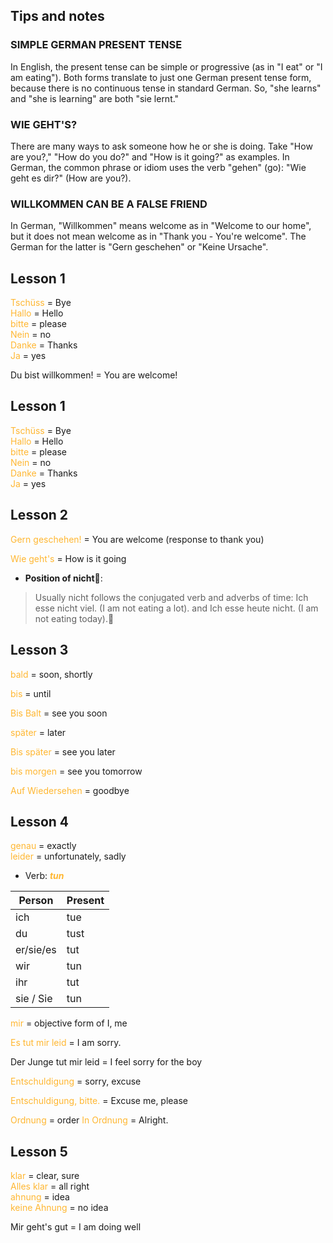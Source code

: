 
## Tips and notes

### SIMPLE GERMAN PRESENT TENSE

In English, the present tense can be simple or progressive (as in "I eat" or "I am eating"). Both forms translate to just one German present tense form, because there is no continuous tense in standard German. So, "she learns" and "she is learning" are both "sie lernt."

### WIE GEHT'S?

There are many ways to ask someone how he or she is doing. Take "How are you?," "How do you do?" and "How is it going?" as examples. In German, the common phrase or idiom uses the verb "gehen" (go): "Wie geht es dir?" (How are you?).

### WILLKOMMEN CAN BE A FALSE FRIEND

In German, "Willkommen" means welcome as in "Welcome to our home", but it does not mean welcome as in "Thank you - You're welcome". The German for the latter is "Gern geschehen" or "Keine Ursache".

## Lesson 1
<font color = #ffb732> Tschüss </font> = Bye  
<font color = #ffb732> Hallo </font> = Hello  
<font color = #ffb732> bitte </font> = please  
<font color = #ffb732> Nein </font> = no  
<font color = #ffb732> Danke </font> = Thanks  
<font color = #ffb732> Ja </font> = yes  

Du bist willkommen! = You are welcome!
<br>  

## Lesson 1
<font color = #ffb732> Tschüss </font> = Bye  
<font color = #ffb732> Hallo </font> = Hello  
<font color = #ffb732> bitte </font> = please  
<font color = #ffb732> Nein </font> = no  
<font color = #ffb732> Danke </font> = Thanks  
<font color = #ffb732> Ja </font> = yes  

## Lesson 2  
<font color = #ffb732> Gern geschehen! </font> = You are welcome (response to thank you) 

<font color = #ffb732> Wie  geht's </font> = How is it going  

- **Position of nicht**:   
> Usually nicht follows the conjugated verb and adverbs of time: Ich esse nicht viel. (I am not eating a lot). and Ich esse heute nicht. (I am not eating today).  

## Lesson 3
<font color = #ffb732> bald </font> = soon, shortly  

<font color = #ffb732> bis </font> = until  
  
<font color = #ffb732> Bis Balt </font> = see you soon  

<font color = #ffb732> später </font> = later

<font color = #ffb732> Bis später </font> = see you later

<font color = #ffb732> bis morgen </font> = see you tomorrow

<font color = #ffb732> Auf Wiedersehen </font> = goodbye

## Lesson 4
<font color = #ffb732> genau </font> = exactly  
<font color = #ffb732> leider </font> = unfortunately, sadly

- Verb: <font color = #ffb732> **_tun_** </font>

| Person | Present |
| --------- | ----------- |
| ich       | tue |
| du        | tust |
| er/sie/es | tut |
| wir       | tun |
| ihr       | tut |
| sie / Sie | tun |

<font color = #ffb732> mir </font> = objective form of I, me  

<font color = #ffb732> Es tut mir leid </font> = I am sorry.

Der Junge tut mir leid = I feel sorry for the boy 

<font color = #ffb732> Entschuldigung </font> = sorry, excuse  

<font color = #ffb732> Entschuldigung, bitte. </font> = Excuse me, please  

<font color = #ffb732> Ordnung </font> = order
<font color = #ffb732> In Ordnung </font> = Alright.

## Lesson 5
<font color = #ffb732> klar </font> = clear, sure  
<font color = #ffb732> Alles klar </font> = all right  
<font color = #ffb732> ahnung </font> = idea  
<font color = #ffb732> keine Ahnung </font> = no idea  

Mir geht's gut = I am doing well













  


